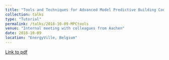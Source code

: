 ```yaml
---
title: "Tools and Techniques for Advanced Model Predictive Building Control"
collection: talks
type: "Tutorial"
permalink: /talks/2018-10-09-MPCtools
venue: "Internal meeting with colleagues from Aachen"
date: 2018-10-09
location: "EnergyVille, Belgium"
---
```

[Link to pdf](https://www.researchgate.net/publication/328171184_Tools_and_Techniques_for_Advanced_Model_Predictive_Building_Control)
